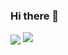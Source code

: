 ### Hi there 👋

<img align="center" src="https://github-stats-zr7b.vercel.app/api?username=haydencarlson&theme=ayu-mirage&include_all_commits=true&count_private=true" />
<img src="https:/github-stats-zr7b.vercel.app/api/top-langs/?username=haydencarlson&layout=compact"/>
